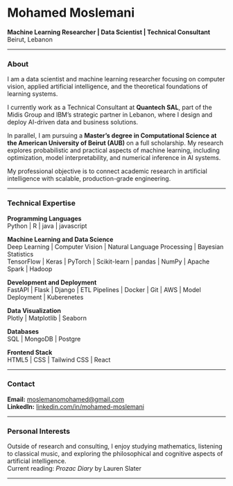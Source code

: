 # Mohamed Moslemani

**Machine Learning Researcher | Data Scientist | Technical Consultant**  
Beirut, Lebanon  

---

### About

I am a data scientist and machine learning researcher focusing on computer vision, applied artificial intelligence, and the theoretical foundations of learning systems.  

I currently work as a Technical Consultant at **Quantech SAL**, part of the Midis Group and IBM’s strategic partner in Lebanon, where I design and deploy AI-driven data and business solutions.  

In parallel, I am pursuing a **Master’s degree in Computational Science at the American University of Beirut (AUB)** on a full scholarship. My research explores probabilistic and practical aspects of machine learning, including optimization, model interpretability, and numerical inference in AI systems.  

My professional objective is to connect academic research in artificial intelligence with scalable, production-grade engineering.

---

### Technical Expertise

**Programming Languages**  
Python | R | java | javascript   

**Machine Learning and Data Science**  
Deep Learning | Computer Vision | Natural Language Processing | Bayesian Statistics  
TensorFlow | Keras | PyTorch | Scikit-learn | pandas | NumPy | Apache Spark | Hadoop  

**Development and Deployment**  
FastAPI | Flask | Django | ETL Pipelines | Docker | Git | AWS | Model Deployment | Kuberenetes

**Data Visualization**  
Plotly | Matplotlib | Seaborn  

**Databases**  
SQL | MongoDB | Postgre  

**Frontend Stack**  
HTML5 | CSS | Tailwind CSS | React  

---

### Contact

**Email:** [moslemanomohamed@gmail.com](mailto:moslemanomohamed@gmail.com)  
**LinkedIn:** [linkedin.com/in/mohamed-moslemani](https://linkedin.com/in/mohamed-moslemani)

---

### Personal Interests

Outside of research and consulting, I enjoy studying mathematics, listening to classical music, and exploring the philosophical and cognitive aspects of artificial intelligence.  
Current reading: *Prozac Diary* by Lauren Slater  

---
